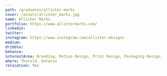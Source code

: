 ```yaml
---
path: /graduates/allister-marks
cover: /assets/allister_marks.jpg
name: Allister Marks
portfolio: https://www.allistermarks.com/
linkedin:
twitter:
instagram: https://www.instagram.com/allister.designs
medium:
dribble:
behance:
interestArea: Branding, Motion Design, Print Design, Packaging Design, Designing for Accessibility
where: Thorold, Ontario
relocation: Yes
---
```

